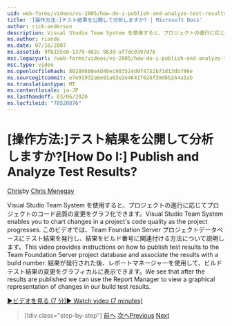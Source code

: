 ```yaml
---
uid: web-forms/videos/vs-2005/how-do-i-publish-and-analyze-test-results
title: '[操作方法:]テスト結果を公開して分析しますか? | Microsoft Docs'
author: rick-anderson
description: Visual Studio Team System を使用すると、プロジェクトの進行に応じてプロジェクトのコード品質の変更をグラフ化できます。 このビデオでは、publ の手順について説明します。
ms.author: riande
ms.date: 07/16/2007
ms.assetid: 9fb155e0-1379-482c-963d-af7dc0397d76
msc.legacyurl: /web-forms/videos/vs-2005/how-do-i-publish-and-analyze-test-results
msc.type: video
ms.openlocfilehash: 80289680e4d40ec903524d9f4752b71d13db790e
ms.sourcegitcommit: e7e91932a6e91a63e2e46417626f39d6b244a3ab
ms.translationtype: MT
ms.contentlocale: ja-JP
ms.lasthandoff: 03/06/2020
ms.locfileid: "78520876"
---
```

# <a name="how-do-i-publish-and-analyze-test-results"></a><span data-ttu-id="85dee-105">[操作方法:]テスト結果を公開して分析しますか?</span><span class="sxs-lookup"><span data-stu-id="85dee-105">[How Do I:] Publish and Analyze Test Results?</span></span>

<span data-ttu-id="85dee-106">[Chris](https://twitter.com/CMenegay)</span><span class="sxs-lookup"><span data-stu-id="85dee-106">by [Chris Menegay](https://twitter.com/CMenegay)</span></span>

<span data-ttu-id="85dee-107">Visual Studio Team System を使用すると、プロジェクトの進行に応じてプロジェクトのコード品質の変更をグラフ化できます。</span><span class="sxs-lookup"><span data-stu-id="85dee-107">Visual Studio Team System enables you to chart changes in a project's code quality as the project progresses.</span></span> <span data-ttu-id="85dee-108">このビデオでは、Team Foundation Server プロジェクトデータベースにテスト結果を発行し、結果をビルド番号に関連付ける方法について説明します。</span><span class="sxs-lookup"><span data-stu-id="85dee-108">This video provides instructions on how to publish test results to the Team Foundation Server project database and associate the results with a build number.</span></span> <span data-ttu-id="85dee-109">結果が発行された後、レポートマネージャーを使用して、ビルドテスト結果の変更をグラフィカルに表示できます。</span><span class="sxs-lookup"><span data-stu-id="85dee-109">We see that after the results are published we can use the Report Manager to view a graphical representation of changes in our build test results.</span></span>

[<span data-ttu-id="85dee-110">&#9654;ビデオを見る (7 分)</span><span class="sxs-lookup"><span data-stu-id="85dee-110">&#9654; Watch video (7 minutes)</span></span>](https://channel9.msdn.com/Blogs/ASP-NET-Site-Videos/how-do-i-publish-and-analyze-test-results)

> [!div class="step-by-step"]
> <span data-ttu-id="85dee-111">[前へ](how-do-i-use-generic-tests.md)
> [次へ](how-do-i-discover-application-changes-prior-to-deployment.md)</span><span class="sxs-lookup"><span data-stu-id="85dee-111">[Previous](how-do-i-use-generic-tests.md)
[Next](how-do-i-discover-application-changes-prior-to-deployment.md)</span></span>
